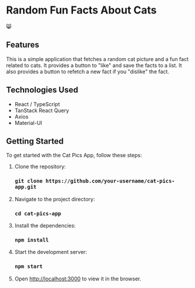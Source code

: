 # Random Fun Facts About Cats
:smile_cat:

## Features

This is a simple application that fetches a random cat picture and a fun fact related to cats. It provides a button to "like" and save the facts to a list. It also provides a button to refetch a new fact if you "dislike" the fact.

## Technologies Used

- React / TypeScript
- TanStack React Query
- Axios
- Material-UI

## Getting Started

To get started with the Cat Pics App, follow these steps:

1. Clone the repository:
    ### `git clone https://github.com/your-username/cat-pics-app.git`

2. Navigate to the project directory:
    ### `cd cat-pics-app`

3. Install the dependencies:
    ### `npm install`

4. Start the development server:
    ### `npm start`

5. Open [http://localhost:3000](http://localhost:3000) to view it in the browser.